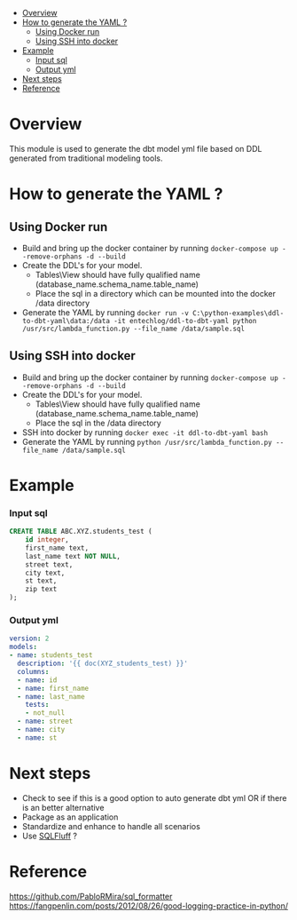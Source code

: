 - [Overview](#overview)
- [How to generate the YAML ?](#how-to-generate-the-yaml-)
  - [Using Docker run](#using-docker-run)
  - [Using SSH into docker](#using-ssh-into-docker)
- [Example](#example)
    - [Input sql](#input-sql)
    - [Output yml](#output-yml)
- [Next steps](#next-steps)
- [Reference](#reference)

# Overview
This module is used to generate the dbt model yml file based on DDL generated from traditional modeling tools.

# How to generate the YAML ?

## Using Docker run
- Build and bring up the docker container by running `docker-compose up --remove-orphans -d --build`
- Create the DDL's for your model. 
  - Tables\View should have fully qualified name (database_name.schema_name.table_name)
  - Place the sql in a directory which can be mounted into the docker /data directory
- Generate the YAML by running `docker run -v C:\python-examples\ddl-to-dbt-yaml\data:/data -it entechlog/ddl-to-dbt-yaml python /usr/src/lambda_function.py --file_name /data/sample.sql`

## Using SSH into docker
- Build and bring up the docker container by running `docker-compose up --remove-orphans -d --build`
- Create the DDL's for your model. 
  - Tables\View should have fully qualified name (database_name.schema_name.table_name)
  - Place the sql in the /data directory
- SSH into docker by running `docker exec -it ddl-to-dbt-yaml bash`
- Generate the YAML by running `python /usr/src/lambda_function.py --file_name /data/sample.sql`

# Example 
### Input sql
```sql
CREATE TABLE ABC.XYZ.students_test (
    id integer,
    first_name text,
    last_name text NOT NULL,
    street text,
    city text,
    st text,
    zip text
);
```

### Output yml
```yml
version: 2
models:
- name: students_test
  description: '{{ doc(XYZ_students_test) }}'
  columns:
  - name: id
  - name: first_name
  - name: last_name
    tests:
    - not_null
  - name: street
  - name: city
  - name: st
```

# Next steps
- Check to see if this is a good option to auto generate dbt yml OR if there is an better alternative
- Package as an application 
- Standardize and enhance to handle all scenarios
- Use [SQLFluff](https://www.sqlfluff.com/) ?

# Reference
https://github.com/PabloRMira/sql_formatter
https://fangpenlin.com/posts/2012/08/26/good-logging-practice-in-python/
